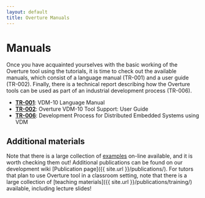 ```yaml
---
layout: default 
title: Overture Manuals 
---
```


# Manuals

Once you have acquainted yourselves with the basic working of the
Overture tool using the tutorials, it is time to check out the
available manuals, which consist of a language manual (TR-001) and a
user guide (TR-002).  Finally, there is a technical report describing
how the Overture tools can be used as part of an industrial
development process (TR-006).

- [**TR-001**](http://raw.github.com/overturetool/documentation/master/documentation/VDM10LangMan/VDM10_lang_man.pdf): VDM-10 Language Manual
- [**TR-002**](http://raw.github.com/overturetool/documentation/master/documentation/UserGuideOvertureIDE/OvertureIDEUserGuide.pdf): Overture VDM-10 Tool Support: User Guide
- [**TR-006**](http://raw.github.com/overturetool/documentation/master/documentation/VDMRTProcess/VDMRTProcess.pdf): Development Process for Distributed Embedded Systems using VDM


## Additional materials

Note that there is a large collection of
[examples]({{site.url}}/examples/) on-line available, and it is worth
checking them out!  Additional publications can be found on our
development wiki
[Publication page]({{ site.url }}/publications/).
For tutors that plan to use Overture tool in a classroom setting, note
that there is a large collection of
[teaching materials]({{ site.url }}/publications/training/)
available, including lecture slides!

